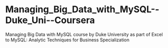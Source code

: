 # Managing_Big_Data_with_MySQL--Duke_Uni--Coursera
Managing Big Data with MySQL course by Duke University as part of Excel to MySQL: Analytic Techniques for Business Specialization
